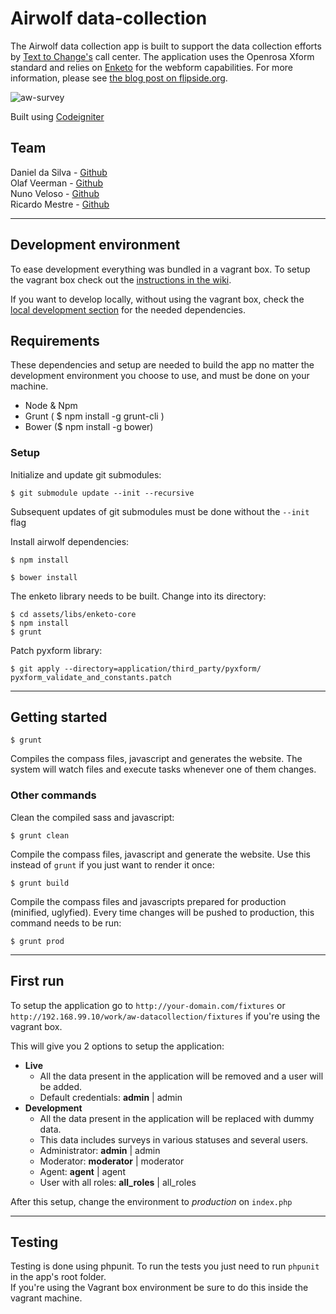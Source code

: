 # Airwolf data-collection
The Airwolf data collection app is built to support the data collection efforts by [Text to Change's](http://texttochange.com) call center. The application uses the Openrosa Xform standard and relies on [Enketo](https://github.com/MartijnR/enketo) for the webform capabilities. For more information, please see [the blog post on flipside.org](http://flipside.org/notes/data-collection-for-call-centers/).

![aw-survey](https://cloud.githubusercontent.com/assets/751330/2946564/d98970ee-d9ec-11e3-9781-ff9e27067c64.png)

Built using [Codeigniter](http://ellislab.com/codeigniter)

## Team
Daniel da Silva - [Github](https://github.com/danielfdsilva)  
Olaf Veerman - [Github](https://github.com/olafveerman)  
Nuno Veloso - [Github](https://github.com/nunoveloso)  
Ricardo Mestre - [Github](https://github.com/ricardomestre)

___

## Development environment
To ease development everything was bundled in a vagrant box. To setup the vagrant box check out the [instructions in the wiki](https://github.com/flipside-org/aw-datacollection/wiki/Vagrant-box).  

If you want to develop locally, without using the vagrant box, check the [local development section](https://github.com/flipside-org/aw-datacollection/wiki/Local-development) for the needed dependencies.


## Requirements
These dependencies and setup are needed to build the app no matter the development environment you choose to use, and must be done on your machine.
- Node & Npm
- Grunt ( $ npm install -g grunt-cli )
- Bower ($ npm install -g bower)

### Setup

Initialize and update git submodules:
```
$ git submodule update --init --recursive
```
Subsequent updates of git submodules must be done without the ```--init``` flag

Install airwolf dependencies:
```
$ npm install

```
```
$ bower install
```

The enketo library needs to be built. Change into its directory:
```
$ cd assets/libs/enketo-core
$ npm install
$ grunt
```
Patch pyxform library:
```
$ git apply --directory=application/third_party/pyxform/ pyxform_validate_and_constants.patch
```
___

## Getting started
```
$ grunt
```
Compiles the compass files, javascript and generates the website.
The system will watch files and execute tasks whenever one of them changes.

### Other commands
Clean the compiled sass and javascript:
```
$ grunt clean
```

Compile the compass files, javascript and generate the website. Use this instead of ```grunt``` if you just want to render it once:
```
$ grunt build
```

Compile the compass files and javascripts prepared for production (minified, uglyfied). Every time changes will be pushed to production, this command needs to be run:
```
$ grunt prod
```
___

## First run
To setup the application go to ```http://your-domain.com/fixtures``` or ```http://192.168.99.10/work/aw-datacollection/fixtures``` if you're using the vagrant box.

This will give you 2 options to setup the application:
- **Live**
  - All the data present in the application will be removed and a user will be added.
  - Default credentials: **admin** | admin
- **Development**
  - All the data present in the application will be replaced with dummy data.
  - This data includes surveys in various statuses and several users.
  - Administrator: **admin** | admin
  - Moderator: **moderator** | moderator
  - Agent: **agent** | agent
  - User with all roles: **all_roles** | all_roles

After this setup, change the environment to *production* on ```index.php```
___

## Testing
Testing is done using phpunit. To run the tests you just need to run ```phpunit``` in the app's root folder.  
If you're using the Vagrant box environment be sure to do this inside the vagrant machine.